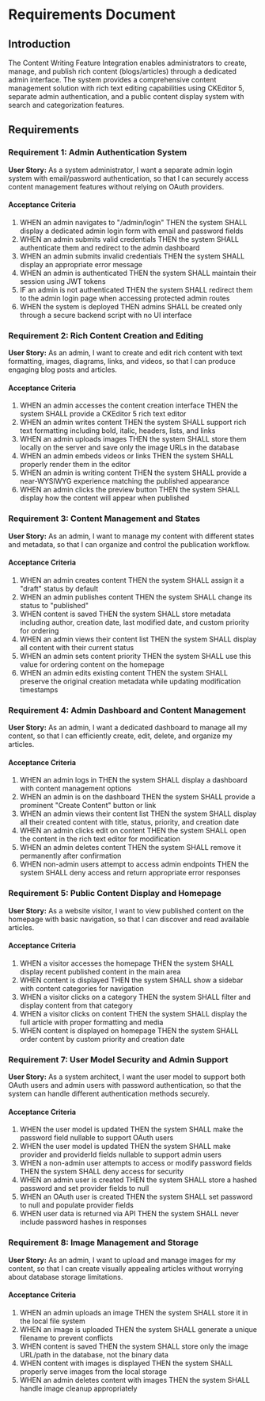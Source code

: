 # Requirements Document

## Introduction

The Content Writing Feature Integration enables administrators to create, manage, and publish rich content (blogs/articles) through a dedicated admin interface. The system provides a comprehensive content management solution with rich text editing capabilities using CKEditor 5, separate admin authentication, and a public content display system with search and categorization features.

## Requirements

### Requirement 1: Admin Authentication System

**User Story:** As a system administrator, I want a separate admin login system with email/password authentication, so that I can securely access content management features without relying on OAuth providers.

#### Acceptance Criteria

1. WHEN an admin navigates to "/admin/login" THEN the system SHALL display a dedicated admin login form with email and password fields
2. WHEN an admin submits valid credentials THEN the system SHALL authenticate them and redirect to the admin dashboard
3. WHEN an admin submits invalid credentials THEN the system SHALL display an appropriate error message
4. WHEN an admin is authenticated THEN the system SHALL maintain their session using JWT tokens
5. IF an admin is not authenticated THEN the system SHALL redirect them to the admin login page when accessing protected admin routes
6. WHEN the system is deployed THEN admins SHALL be created only through a secure backend script with no UI interface

### Requirement 2: Rich Content Creation and Editing

**User Story:** As an admin, I want to create and edit rich content with text formatting, images, diagrams, links, and videos, so that I can produce engaging blog posts and articles.

#### Acceptance Criteria

1. WHEN an admin accesses the content creation interface THEN the system SHALL provide a CKEditor 5 rich text editor
2. WHEN an admin writes content THEN the system SHALL support rich text formatting including bold, italic, headers, lists, and links
3. WHEN an admin uploads images THEN the system SHALL store them locally on the server and save only the image URLs in the database
4. WHEN an admin embeds videos or links THEN the system SHALL properly render them in the editor
5. WHEN an admin is writing content THEN the system SHALL provide a near-WYSIWYG experience matching the published appearance
6. WHEN an admin clicks the preview button THEN the system SHALL display how the content will appear when published

### Requirement 3: Content Management and States

**User Story:** As an admin, I want to manage my content with different states and metadata, so that I can organize and control the publication workflow.

#### Acceptance Criteria

1. WHEN an admin creates content THEN the system SHALL assign it a "draft" status by default
2. WHEN an admin publishes content THEN the system SHALL change its status to "published"
3. WHEN content is saved THEN the system SHALL store metadata including author, creation date, last modified date, and custom priority for ordering
4. WHEN an admin views their content list THEN the system SHALL display all content with their current status
5. WHEN an admin sets content priority THEN the system SHALL use this value for ordering content on the homepage
6. WHEN an admin edits existing content THEN the system SHALL preserve the original creation metadata while updating modification timestamps

### Requirement 4: Admin Dashboard and Content Management

**User Story:** As an admin, I want a dedicated dashboard to manage all my content, so that I can efficiently create, edit, delete, and organize my articles.

#### Acceptance Criteria

1. WHEN an admin logs in THEN the system SHALL display a dashboard with content management options
2. WHEN an admin is on the dashboard THEN the system SHALL provide a prominent "Create Content" button or link
3. WHEN an admin views their content list THEN the system SHALL display all their created content with title, status, priority, and creation date
4. WHEN an admin clicks edit on content THEN the system SHALL open the content in the rich text editor for modification
5. WHEN an admin deletes content THEN the system SHALL remove it permanently after confirmation
6. WHEN non-admin users attempt to access admin endpoints THEN the system SHALL deny access and return appropriate error responses

### Requirement 5: Public Content Display and Homepage

**User Story:** As a website visitor, I want to view published content on the homepage with basic navigation, so that I can discover and read available articles.

#### Acceptance Criteria

1. WHEN a visitor accesses the homepage THEN the system SHALL display recent published content in the main area
2. WHEN content is displayed THEN the system SHALL show a sidebar with content categories for navigation
3. WHEN a visitor clicks on a category THEN the system SHALL filter and display content from that category
4. WHEN a visitor clicks on content THEN the system SHALL display the full article with proper formatting and media
5. WHEN content is displayed on homepage THEN the system SHALL order content by custom priority and creation date

### Requirement 7: User Model Security and Admin Support

**User Story:** As a system architect, I want the user model to support both OAuth users and admin users with password authentication, so that the system can handle different authentication methods securely.

#### Acceptance Criteria

1. WHEN the user model is updated THEN the system SHALL make the password field nullable to support OAuth users
2. WHEN the user model is updated THEN the system SHALL make provider and providerId fields nullable to support admin users
3. WHEN a non-admin user attempts to access or modify password fields THEN the system SHALL deny access for security
4. WHEN an admin user is created THEN the system SHALL store a hashed password and set provider fields to null
5. WHEN an OAuth user is created THEN the system SHALL set password to null and populate provider fields
6. WHEN user data is returned via API THEN the system SHALL never include password hashes in responses

### Requirement 8: Image Management and Storage

**User Story:** As an admin, I want to upload and manage images for my content, so that I can create visually appealing articles without worrying about database storage limitations.

#### Acceptance Criteria

1. WHEN an admin uploads an image THEN the system SHALL store it in the local file system
2. WHEN an image is uploaded THEN the system SHALL generate a unique filename to prevent conflicts
3. WHEN content is saved THEN the system SHALL store only the image URL/path in the database, not the binary data
4. WHEN content with images is displayed THEN the system SHALL properly serve images from the local storage
5. WHEN an admin deletes content with images THEN the system SHALL handle image cleanup appropriately